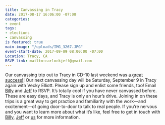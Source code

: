 ```yaml
---
title: Canvassing in Tracy
date: 2017-08-17 16:06:00 -07:00
categories:
- event
tags:
- elections
- canvassing
is featured: true
main-image: "/uploads/IMG_3267.JPG"
event-start-date: 2017-09-09 08:00:00 -07:00
Location: Tracy, CA
RSVP-link: mailto:carlockjeff@gmail.com
---
```


Our canvassing trip out to Tracy in CD-10 last weekend was [a great success!](https://www.facebook.com/BerkeleyIndivisible/photos/a.1316056851771230.1073741828.1306889019354680/1531603886883191/?type=3&theater)! Our next canvassing day will be Saturday, September 9 in Tracy again with Vecky Elliott. Please sign up and enlist some friends, too! Email [Billy](mailto:billymcdonaldnp@gmail.com) and [Jeff](mailto:carlockjeff@gmail.com) to RSVP. It’s totally cool if you have never canvassed before. These are easy days, and Tracy is only an hour’s drive. Joining in on these trips is a great way to get practice and familiarity with the work—and excitement—of going door-to-door to talk to real people. If you’re nervous and you want to learn more about what it’s like, feel free to get in touch with [Billy](mailto:billymcdonaldnp@gmail.com),  [Jeff](mailto:carlockjeff@gmail.com) or [us](mailto:Elections+owner@indivisibleberkeley.org) for more information.